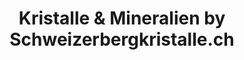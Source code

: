 ---
title: "Kristalle & Mineralien by Schweizerbergkristalle.ch"
url: /moerel/kristalle-und-mineralien-by-schweizerbergkristalle-ch/
shop: Andenken
---